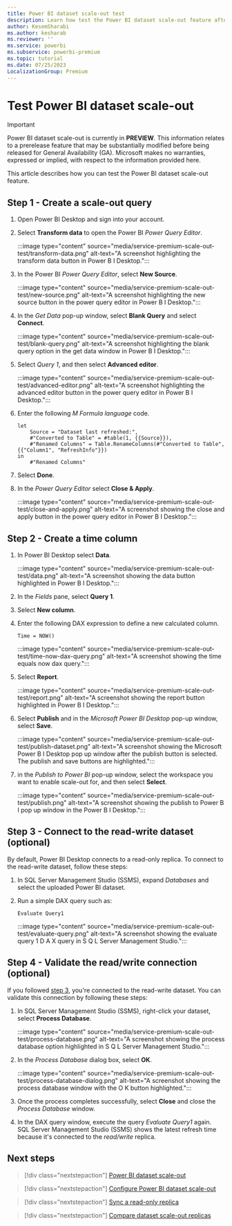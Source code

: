 ```yaml
---
title: Power BI dataset scale-out test
description: Learn how test the Power BI dataset scale-out feature after it's enabled
author: KesemSharabi
ms.author: kesharab
ms.reviewer: ''
ms.service: powerbi
ms.subservice: powerbi-premium
ms.topic: tutorial
ms.date: 07/25/2023
LocalizationGroup: Premium
---
```


# Test Power BI dataset scale-out

> [!IMPORTANT]
> Power BI dataset scale-out is currently in **PREVIEW**. This information relates to a prerelease feature that may be substantially modified before being released for General Availability (GA). Microsoft makes no warranties, expressed or implied, with respect to the information provided here.

This article describes how you can test the Power BI dataset scale-out feature.

## Step 1 - Create a scale-out query

1. Open Power BI Desktop and sign into your account.

2. Select **Transform data** to open the Power BI *Power Query Editor*.

    :::image type="content" source="media/service-premium-scale-out-test/transform-data.png" alt-text="A screenshot highlighting the transform data button in Power B I Desktop.":::

3. In the Power BI *Power Query Editor*, select **New Source**.

    :::image type="content" source="media/service-premium-scale-out-test/new-source.png" alt-text="A screenshot highlighting the new source button in the power query editor in Power B I Desktop.":::

4. In the *Get Data* pop-up window, select **Blank Query** and select **Connect**.

    :::image type="content" source="media/service-premium-scale-out-test/blank-query.png" alt-text="A screenshot highlighting the blank query option in the get data window in Power B I Desktop.":::

5. Select *Query 1*, and then select **Advanced editor**.

    :::image type="content" source="media/service-premium-scale-out-test/advanced-editor.png" alt-text="A screenshot highlighting the advanced editor button in the power query editor in Power B I Desktop.":::

6. Enter the following *M Formula language* code.

    ```
    let 
        Source = "Dataset last refreshed:",    
        #"Converted to Table" = #table(1, {{Source}}), 
        #"Renamed Columns" = Table.RenameColumns(#"Converted to Table",{{"Column1", "RefreshInfo"}}) 
    in 
        #"Renamed Columns"

7. Select **Done**.

8. In the *Power Query Editor* select **Close & Apply**.

    :::image type="content" source="media/service-premium-scale-out-test/close-and-apply.png" alt-text="A screenshot showing the close and apply button in the power query editor in Power B I Desktop.":::

## Step 2 - Create a time column

1. In Power BI Desktop select **Data**.

    :::image type="content" source="media/service-premium-scale-out-test/data.png" alt-text="A screenshot showing the data button highlighted in Power B I Desktop.":::

2. In the *Fields* pane, select **Query 1**.

3. Select **New column**.

4. Enter the following DAX expression to define a new calculated column.

    ```dax
    Time = NOW()
    ```

    :::image type="content" source="media/service-premium-scale-out-test/time-now-dax-query.png" alt-text="A screenshot showing the time equals now dax query.":::

5. Select **Report**.

    :::image type="content" source="media/service-premium-scale-out-test/report.png" alt-text="A screenshot showing the report button highlighted in Power B I Desktop.":::

6. Select **Publish** and in the *Microsoft Power BI Desktop* pop-up window, select **Save**.

    :::image type="content" source="media/service-premium-scale-out-test/publish-dataset.png" alt-text="A screenshot showing the Microsoft Power B I Desktop pop up window after the publish button is selected. The publish and save buttons are highlighted.":::

7. in the *Publish to Power BI* pop-up window, select the workspace you want to enable scale-out for, and then select **Select**.

    :::image type="content" source="media/service-premium-scale-out-test/publish.png" alt-text="A screenshot showing the publish to Power B I pop up window in the Power B I Desktop.":::

## Step 3 - Connect to the read-write dataset (optional)

By default, Power BI Desktop connects to a read-only replica. To connect to the read-write dataset, follow these steps:

1. In SQL Server Management Studio (SSMS), expand *Databases* and select the uploaded Power BI dataset.

2. Run a simple DAX query such as:

    ```dax
    Evaluate Query1
    ```

    :::image type="content" source="media/service-premium-scale-out-test/evaluate-query.png" alt-text="A screenshot showing the evaluate query 1 D A X query in S Q L Server Management Studio.":::

## Step 4 - Validate the read/write connection (optional)

If you followed [step 3](#step-3---connect-to-the-readwrite-dataset-copy-optional), you're connected to the read-write dataset. You can validate this connection by following these steps:

1. In SQL Server Management Studio (SSMS), right-click your dataset, select **Process Database**.

    :::image type="content" source="media/service-premium-scale-out-test/process-database.png" alt-text="A screenshot showing the process database option highlighted in S Q L Server Management Studio.":::

2. In the *Process Database* dialog box, select **OK**.

    :::image type="content" source="media/service-premium-scale-out-test/process-database-dialog.png" alt-text="A screenshot showing the process database window with the O K button highlighted.":::

3. Once the process completes successfully, select **Close** and close the *Process Database* window.

4. In the DAX query window, execute the query *Evaluate Query1* again. SQL Server Management Studio (SSMS) shows the latest refresh time because it's connected to the *read/write* replica.

## Next steps

> [!div class="nextstepaction"]
> [Power BI dataset scale-out](service-premium-scale-out.md)

> [!div class="nextstepaction"]
> [Configure Power BI dataset scale-out](service-premium-scale-out-configure.md)

> [!div class="nextstepaction"]
> [Sync a read-only replica](service-premium-scale-out-sync-replica.md)

> [!div class="nextstepaction"]
> [Compare dataset scale-out replicas](service-premium-scale-out-app.md)
